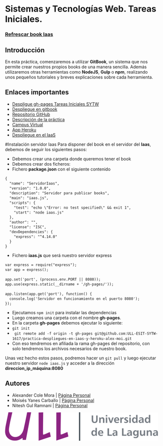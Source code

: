 # Sistemas y Tecnologías Web. Tareas Iniciales.

### [Refrescar book Iaas](https://10.6.128.129:8080/synchronize)

## Introducción



En esta práctica, comenzaremos a utilizar **GitBook**, un sistema que nos permite crear nuestros propios books de una manera sencilla. Además utilizaremos otras herramientas como **NodeJS**, **Gulp** o **npm**, realizando unos pequeños tutoriales y breves explicaciones sobre cada herramienta.

## Enlaces importantes
*  [Despligue gh-pages Tareas Iniciales SYTW](https://ull-esit-sytw-1617.github.io/practica-despliegues-en-iaas-y-heroku-alex-moi/)
*  [Despliegue en gitbook](https://alu0100767421.gitbooks.io/practica-despliegues-en-iaas-y-heroku-alex-moi/content/)
*  [Repositorio GitHub](https://github.com/ULL-ESIT-SYTW-1617/practica-despliegues-en-iaas-y-heroku-alex-moi)
*  [Descripción de la práctica](https://crguezl.github.io/ull-esit-1617/practicas/practicagitbook.html)
*  [Campus Virtual](https://campusvirtual.ull.es/1617/course/view.php?id=1175)
*  [App Heroku](https://gitbook-alex-moi-nitesh.herokuapp.com/)
*  [Despliegue en el IaaS](http://10.6.128.129:8080)




#Instalación servidor Iaas
Para disponer del book en el servidor del **Iaas**, debemos de seguir los siguientes pasos:

 *  Debemos crear una carpeta donde queremos tener el book
 *  Debemos crear dos ficheros:
 * Fichero **package.json** con el siguiente contenido
```
{
  "name": "ServidorIaas",
  "version": "1.0.0",
  "description": "Servidor para publicar books",
  "main": "iaas.js",
  "scripts": {
    "test": "echo \"Error: no test specified\" && exit 1",
    "start": "node iaas.js"
  },
  "author": "",
  "license": "ISC",
  "devDependencies": {
    "express": "^4.14.0"
  }
}
```
* Fichero **iaas.js** que será nuestro servidor express

```
var express = require("express");
var app = express();

app.set('port', (process.env.PORT || 8080));
app.use(express.static(__dirname + '/gh-pages/'));

app.listen(app.get('port'), function() {
  console.log('Servidor en funcionamiento en el puerto 8080');
});

```
* Ejecutamos ```npm init``` para instalar las dependencias
* Luego creamos una carpeta con el nombre **gh-pages**. 
* En la carpeta **gh-pages** debemos ejecutar lo siguiente:
* `git init` 
* ` git remote add -f origin -t gh-pages git@github.com:ULL-ESIT-SYTW-1617/practica-despliegues-en-iaas-y-heroku-alex-moi.git`
* Con eso tendremos en afiliada la rama gh-pages del repositorio, con solo tendremos los archivos necesarios de nuestro book.

Unas vez hecho estos pasos, podremos hacer un `git pull` y luego ejecutar nuestro servidor `node iaas.js` y acceder a la dirección **direccion_ip_máquina:8080**


## Autores

* Alexander Cole Mora  | [Página Personal](http://alu0100767421.github.io/)
* Moisés Yanes Carballo | [Página Personal](http://alu0100782851.github.io/)
* Nitesh Gul Ramnani | [Página Personal](http://alu0100814651.github.io/blog/)

![Universidad de La Laguna](https://github.com/ULL-ESIT-SYTW-1617/tareas-iniciales-alex-moi/blob/master/images/logotipo-principal.png?raw=true)
